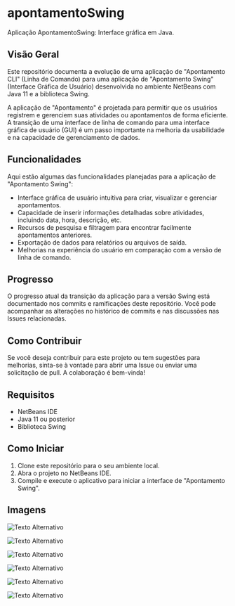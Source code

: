 # apontamentoSwing
Aplicação ApontamentoSwing: Interface gráfica em Java.

 

## Visão Geral

Este repositório documenta a evolução de uma aplicação de "Apontamento CLI" (Linha de Comando) para uma aplicação de "Apontamento Swing" (Interface Gráfica de Usuário) desenvolvida no ambiente NetBeans com Java 11 e a biblioteca Swing.

A aplicação de "Apontamento" é projetada para permitir que os usuários registrem e gerenciem suas atividades ou apontamentos de forma eficiente. A transição de uma interface de linha de comando para uma interface gráfica de usuário (GUI) é um passo importante na melhoria da usabilidade e na capacidade de gerenciamento de dados.

## Funcionalidades

Aqui estão algumas das funcionalidades planejadas para a aplicação de "Apontamento Swing":

- Interface gráfica de usuário intuitiva para criar, visualizar e gerenciar apontamentos.
- Capacidade de inserir informações detalhadas sobre atividades, incluindo data, hora, descrição, etc.
- Recursos de pesquisa e filtragem para encontrar facilmente apontamentos anteriores.
- Exportação de dados para relatórios ou arquivos de saída.
- Melhorias na experiência do usuário em comparação com a versão de linha de comando.

## Progresso

O progresso atual da transição da aplicação para a versão Swing está documentado nos commits e ramificações deste repositório. Você pode acompanhar as alterações no histórico de commits e nas discussões nas Issues relacionadas.

## Como Contribuir

Se você deseja contribuir para este projeto ou tem sugestões para melhorias, sinta-se à vontade para abrir uma Issue ou enviar uma solicitação de pull. A colaboração é bem-vinda!

## Requisitos

- NetBeans IDE
- Java 11 ou posterior
- Biblioteca Swing

## Como Iniciar

1. Clone este repositório para o seu ambiente local.
2. Abra o projeto no NetBeans IDE.
3. Compile e execute o aplicativo para iniciar a interface de "Apontamento Swing".

## Imagens

![Texto Alternativo](/home/edson/Projetos/desktop/apontamentoSwing/src/img/sistema1.png)

![Texto Alternativo](/home/edson/Projetos/desktop/apontamentoSwing/src/img/sistema2.png)

![Texto Alternativo](/home/edson/Projetos/desktop/apontamentoSwing/src/img/sistema3.png)

![Texto Alternativo](/home/edson/Projetos/desktop/apontamentoSwing/src/img/sistema4.png)

![Texto Alternativo](/home/edson/Projetos/desktop/apontamentoSwing/src/img/sistema5.png)

![Texto Alternativo](/home/edson/Projetos/desktop/apontamentoSwing/src/img/sistema6.png)



